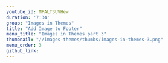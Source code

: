 ```yaml
---
youtube_id: MFALT3UVHew
duration: '7:34'
group: "Images in Themes"
title: "Add Image to Footer"
menu_title: "Images in Themes part 3"
thumbnail: "//images-themes/thumbs/images-in-themes-3.png"
menu_order: 3
github_link:
---
```

